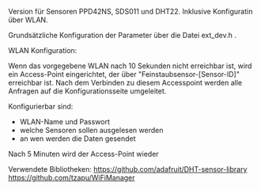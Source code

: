 Version für Sensoren PPD42NS, SDS011 und DHT22. Inklusive Konfiguratin über WLAN.

Grundsätzliche Konfiguration der Parameter über die Datei ext_dev.h .

WLAN Konfiguration:

Wenn das vorgegebene WLAN nach 10 Sekunden nicht erreichbar ist, wird ein Access-Point eingerichtet, der über "Feinstaubsensor-\[Sensor-ID\]" erreichbar ist. Nach dem Verbinden zu diesem Accesspoint werden alle Anfragen auf die Konfigurationsseite umgeleitet.

Konfigurierbar sind:
- WLAN-Name und Passwort
- welche Sensoren sollen ausgelesen werden
- an wen werden die Daten gesendet

Nach 5 Minuten wird der Access-Point wieder 



Verwendete Bibliotheken:
<https://github.com/adafruit/DHT-sensor-library>
<https://github.com/tzapu/WiFiManager>
